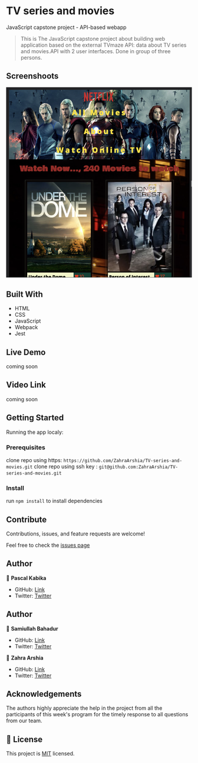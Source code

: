 # TV series and movies

JavaScript capstone project - API-based webapp

> This is The JavaScript capstone project about building web application based on the external TVmaze API: data about TV series and movies.API with 2 user interfaces. Done in group of three persons.

## Screenshoots

![TV MAZE](./src/images/tv.png)

## Built With

- HTML
- CSS
- JavaScript
- Webpack
- Jest

## Live Demo

coming soon

## Video Link

coming soon

## Getting Started

Running the app localy:

### Prerequisites

clone repo using https: `https://github.com/ZahraArshia/TV-series-and-movies.git`
clone repo using ssh key : `git@github.com:ZahraArshia/TV-series-and-movies.git`

### Install

run `npm install` to install dependencies

## Contribute

Contributions, issues, and feature requests are welcome!

Feel free to check the [issues page](https://github.com/ZahraArshia/TV-series-and-movies/issues)

## Author

👤 **Pascal Kabika**

- GitHub: [Link](https://github.com/KABIKA681)
- Twitter: [Twitter]()

## Author

👤 **Samiullah Bahadur**

- GitHub: [Link](https://github.com/samiullahbahadur)
- Twitter: [Twitter]()

👤 **Zahra Arshia**

- GitHub: [Link](https://github.com/ZahraArshia)
- Twitter: [Twitter]()

## Acknowledgements

The authors highly appreciate the help in the project from all the participants of this week's program for the timely response to all questions from our team.

## 📝 License

This project is [MIT](./MIT.md) licensed.

